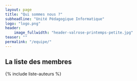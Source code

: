 ```yaml
---
layout: page
title: "Qui sommes nous ?"
subheadline: "Unité Pédagogique Informatique"
logo: "logo.png"
header:
    image_fullwidth: "header-valrose-printemps-petite.jpg"
teaser: ""
permalink: "/equipe/"
---
```


## La liste des membres ##

{% include liste-auteurs  %}
